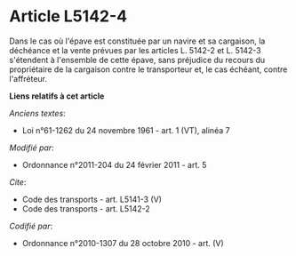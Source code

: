 # Article L5142-4

Dans le cas où l'épave est constituée par un navire et sa cargaison, la déchéance et la vente prévues par les articles L.
5142-2 et L. 5142-3 s'étendent à l'ensemble de cette épave, sans préjudice du recours du propriétaire de la cargaison contre
le transporteur et, le cas échéant, contre l'affréteur.

**Liens relatifs à cet article**

_Anciens textes_:

  - Loi n°61-1262 du 24 novembre 1961 - art. 1 (VT), alinéa 7

_Modifié par_:

  - Ordonnance n°2011-204 du 24 février 2011 - art. 5

_Cite_:

  - Code des transports - art. L5141-3 (V)
  - Code des transports - art. L5142-2

_Codifié par_:

  - Ordonnance n°2010-1307 du 28 octobre 2010 - art. (V)
